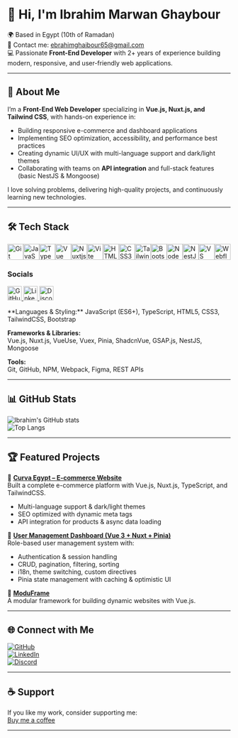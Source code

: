 # 👋 Hi, I'm Ibrahim Marwan Ghaybour  

🌍 Based in Egypt (10th of Ramadan)  
📧 Contact me: [ebrahimghaibour65@gmail.com](mailto:ebrahimghaibour65@gmail.com)  
💻 Passionate **Front-End Developer** with 2+ years of experience building modern, responsive, and user-friendly web applications.  

---

## 🚀 About Me  
I’m a **Front-End Web Developer** specializing in **Vue.js, Nuxt.js, and Tailwind CSS**, with hands-on experience in:  
- Building responsive e-commerce and dashboard applications  
- Implementing SEO optimization, accessibility, and performance best practices  
- Creating dynamic UI/UX with multi-language support and dark/light themes  
- Collaborating with teams on **API integration** and full-stack features (basic NestJS & Mongoose)  

I love solving problems, delivering high-quality projects, and continuously learning new technologies.  

---

## 🛠️ Tech Stack  
<p align="left">
<a href="https://git-scm.com/" target="_blank" rel="noreferrer"><img src="https://raw.githubusercontent.com/danielcranney/readme-generator/main/public/icons/skills/git-colored.svg" alt="Git" title="Git" width="36" height="36" /></a><a href="https://developer.mozilla.org/en-US/docs/Web/JavaScript" target="_blank" rel="noreferrer"><img src="https://raw.githubusercontent.com/danielcranney/readme-generator/main/public/icons/skills/javascript-colored.svg" alt="JavaScript" title="JavaScript" width="36" height="36" /></a><a href="https://www.typescriptlang.org/" target="_blank" rel="noreferrer"><img src="https://raw.githubusercontent.com/danielcranney/readme-generator/main/public/icons/skills/typescript-colored.svg" alt="TypeScript" title="TypeScript" width="36" height="36" /></a><a href="https://vuejs.org/" target="_blank" rel="noreferrer"><img src="https://raw.githubusercontent.com/danielcranney/readme-generator/main/public/icons/skills/vuejs-colored.svg" alt="Vue" title="Vue" width="36" height="36" /></a><a href="https://nuxtjs.org/" target="_blank" rel="noreferrer"><img src="https://raw.githubusercontent.com/danielcranney/readme-generator/main/public/icons/skills/nuxtjs-colored.svg" alt="Nuxtjs" title="Nuxtjs" width="36" height="36" /></a><a href="https://vitejs.dev/" target="_blank" rel="noreferrer"><img src="https://raw.githubusercontent.com/danielcranney/readme-generator/main/public/icons/skills/vite-colored.svg" alt="Vite" title="Vite" width="36" height="36" /></a><a href="https://developer.mozilla.org/en-US/docs/Glossary/HTML5" target="_blank" rel="noreferrer"><img src="https://raw.githubusercontent.com/danielcranney/readme-generator/main/public/icons/skills/html5-colored.svg" alt="HTML5" title="HTML5" width="36" height="36" /></a><a href="https://www.w3.org/TR/CSS/#css" target="_blank" rel="noreferrer"><img src="https://raw.githubusercontent.com/danielcranney/readme-generator/main/public/icons/skills/css3-colored.svg" alt="CSS3" title="CSS3" width="36" height="36" /></a><a href="https://tailwindcss.com/" target="_blank" rel="noreferrer"><img src="https://raw.githubusercontent.com/danielcranney/readme-generator/main/public/icons/skills/tailwindcss-colored.svg" alt="TailwindCSS" title="TailwindCSS" width="36" height="36" /></a><a href="https://getbootstrap.com/" target="_blank" rel="noreferrer"><img src="https://raw.githubusercontent.com/danielcranney/readme-generator/main/public/icons/skills/bootstrap-colored.svg" alt="Bootstrap" title="Bootstrap" width="36" height="36" /></a><a href="https://nodejs.org/en/" target="_blank" rel="noreferrer"><img src="https://raw.githubusercontent.com/danielcranney/readme-generator/main/public/icons/skills/nodejs-colored.svg" alt="NodeJS" title="NodeJS" width="36" height="36" /></a><a href="https://docs.nestjs.com/" target="_blank" rel="noreferrer"><img src="https://raw.githubusercontent.com/danielcranney/readme-generator/main/public/icons/skills/nestjs-colored.svg" alt="NestJS" title="NestJS" width="36" height="36" /></a><a href="https://code.visualstudio.com/" target="_blank" rel="noreferrer"><img src="https://raw.githubusercontent.com/danielcranney/readme-generator/main/public/icons/skills/visualstudiocode-colored.svg" alt="VS Code" title="VS Code" width="36" height="36" /></a><a href="https://webflow.com/" target="_blank" rel="noreferrer"><img src="https://raw.githubusercontent.com/danielcranney/readme-generator/main/public/icons/skills/webflow-colored.svg" alt="Webflow" title="Webflow" width="36" height="36" /></a>
</p>

### Socials

<p align="left"> <a href="https://www.github.com/ ibrahim-Ghaybour" target="_blank" rel="noreferrer"> <picture> <source media="(prefers-color-scheme: dark)" srcset="https://raw.githubusercontent.com/danielcranney/readme-generator/main/public/icons/socials/github-dark.svg" /> <source media="(prefers-color-scheme: light)" srcset="https://raw.githubusercontent.com/danielcranney/readme-generator/main/public/icons/socials/github.svg" /> <img src="https://raw.githubusercontent.com/danielcranney/readme-generator/main/public/icons/socials/github.svg" width="32" height="32" alt="GitHub" title="GitHub" /> </picture> </a> <a href="https://www.linkedin.com/in/ibrahim-ghaybour-2b999a299/" target="_blank" rel="noreferrer"> <picture> <source media="(prefers-color-scheme: dark)" srcset="https://raw.githubusercontent.com/danielcranney/readme-generator/main/public/icons/socials/linkedin-dark.svg" /> <source media="(prefers-color-scheme: light)" srcset="https://raw.githubusercontent.com/danielcranney/readme-generator/main/public/icons/socials/linkedin.svg" /> <img src="https://raw.githubusercontent.com/danielcranney/readme-generator/main/public/icons/socials/linkedin.svg" width="32" height="32" alt="LinkedIn" title="LinkedIn" /> </picture> </a> <a href="https://discord.com/users/ebrahim_ghaibour" target="_blank" rel="noreferrer"> <picture> <source media="(prefers-color-scheme: dark)" srcset="https://raw.githubusercontent.com/danielcranney/readme-generator/main/public/icons/socials/discord-dark.svg" /> <source media="(prefers-color-scheme: light)" srcset="https://raw.githubusercontent.com/danielcranney/readme-generator/main/public/icons/socials/discord.svg" /> <img src="https://raw.githubusercontent.com/danielcranney/readme-generator/main/public/icons/socials/discord.svg" width="32" height="32" alt="Discord" title="Discord" /> </picture> </a></p>
**Languages & Styling:**  
JavaScript (ES6+), TypeScript, HTML5, CSS3, TailwindCSS, Bootstrap  

**Frameworks & Libraries:**  
Vue.js, Nuxt.js, VueUse, Vuex, Pinia, ShadcnVue, GSAP.js, NestJS, Mongoose  

**Tools:**  
Git, GitHub, NPM, Webpack, Figma, REST APIs  

---

## 📊 GitHub Stats  

![Ibrahim's GitHub stats](https://github-readme-stats.vercel.app/api?username=ibrahem-ghaybour&show_icons=true&theme=radical)  
![Top Langs](https://github-readme-stats.vercel.app/api/top-langs/?username=ibrahem-ghaybour&layout=compact&theme=radical)  

---

## 🏆 Featured Projects  

🔹 [**Curva Egypt – E-commerce Website**](https://curvaegypt.com)  
Built a complete e-commerce platform with Vue.js, Nuxt.js, TypeScript, and TailwindCSS.  
- Multi-language support & dark/light themes  
- SEO optimized with dynamic meta tags  
- API integration for products & async data loading  

🔹 [**User Management Dashboard (Vue 3 + Nuxt + Pinia)**](https://github.com/ibrahem-ghaybour/user-management-dashboard-vue-3-assessment)  
Role-based user management system with:  
- Authentication & session handling  
- CRUD, pagination, filtering, sorting  
- i18n, theme switching, custom directives  
- Pinia state management with caching & optimistic UI  

🔹 [**ModuFrame**](https://github.com/ibrahem-ghaybour/ModuFrame)  
A modular framework for building dynamic websites with Vue.js.  

---

## 🌐 Connect with Me  

[![GitHub](https://img.shields.io/badge/GitHub-000?style=for-the-badge&logo=github&logoColor=white)](https://github.com/ibrahem-ghaybour)  
[![LinkedIn](https://img.shields.io/badge/LinkedIn-0077B5?style=for-the-badge&logo=linkedin&logoColor=white)](https://www.linkedin.com/in/YOUR-LINK)  
[![Discord](https://img.shields.io/badge/Discord-5865F2?style=for-the-badge&logo=discord&logoColor=white)](https://discordapp.com/users/YOUR-ID)  

---

## ☕ Support  

If you like my work, consider supporting me:  
[Buy me a coffee](https://www.buymeacoffee.com/yourname)  

---

